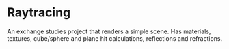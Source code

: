 # Raytracing
An exchange studies project that renders a simple scene. Has materials, textures,  cube/sphere and plane hit calculations, reflections and refractions.
